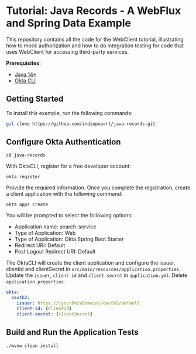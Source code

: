 # Tutorial: Java Records - A WebFlux and Spring Data Example

This repository contains all the code for the WebClient tutorial, illustrating how to mock authorization and how to do integration testing for code that uses WebClient for accessing third-party services.

**Prerequisites**:
- [Java 14+](https://openjdk.java.net/install/index.html)
- [Okta CLI](https://cli.okta.com)

## Getting Started

To install this example, run the following commands:
```bash
git clone https://github.com/indiepopart/java-records.git
```

## Configure Okta Authentication

```shell
cd java-records
```

With OktaCLI, register for a free developer account:

```shell
okta register
```
Provide the required information. Once you complete the registration, create a client application with the following command:

```shell
okta apps create
```
You will be prompted to select the following options:

- Application name: search-service
- Type of Application: Web
- Type of Application: Okta Spring Boot Starter
- Redirect URI: Default
- Post Logout Redirect URI: Default

The OktaCLI will create the client application and configure the issuer, clientId and clientSecret in `src/main/resources/application.properties`. Update the `issuer`, `client-id` and `client-secret` in `application.yml`. Delete `application.properties`.

```yml
okta:
  oauth2:
    issuer: https://{yourOktaDomain}/oauth2/default
    client-id: {clientId}
    client-secret: {clientSecret}
```

## Build and Run the Application Tests

```shell
./mvnw clean install
```
